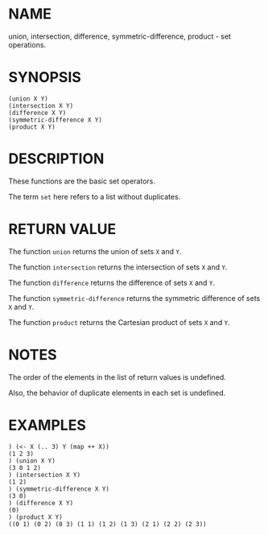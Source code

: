 # NAME
union, intersection, difference, symmetric-difference, product - set operations.

# SYNOPSIS

    (union X Y)
    (intersection X Y)
    (difference X Y)
    (symmetric-difference X Y)
    (product X Y)

# DESCRIPTION
These functions are the basic set operators.

The term `set` here refers to a list without duplicates.

# RETURN VALUE
The function `union` returns the union of sets `X` and `Y`.

The function `intersection` returns the intersection of sets `X` and `Y`.

The function `difference` returns the difference of sets `X` and `Y`.

The function `symmetric-difference` returns the symmetric difference of sets `X` and `Y`.

The function `product` returns the Cartesian product of sets `X` and `Y`.

# NOTES
The order of the elements in the list of return values is undefined.

Also, the behavior of duplicate elements in each set is undefined.

# EXAMPLES

    ) (<- X (.. 3) Y (map ++ X))
    (1 2 3)
    ) (union X Y)
    (3 0 1 2)
    ) (intersection X Y)
    (1 2)
    ) (symmetric-difference X Y)
    (3 0)
    ) (difference X Y)
    (0)
    ) (product X Y)
    ((0 1) (0 2) (0 3) (1 1) (1 2) (1 3) (2 1) (2 2) (2 3))
